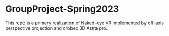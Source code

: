 # GroupProject-Spring2023
This repo is a primary realization of Naked-eye VR implemented by off-axis perspective projection and orbbec 3D Astra pro..
